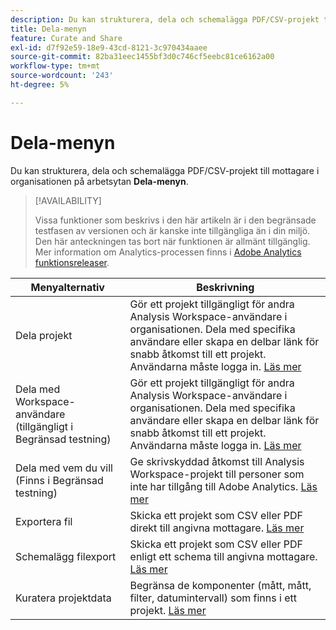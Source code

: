 ```yaml
---
description: Du kan strukturera, dela och schemalägga PDF/CSV-projekt till mottagare i din organisation.
title: Dela-menyn
feature: Curate and Share
exl-id: d7f92e59-18e9-43cd-8121-3c970434aaee
source-git-commit: 82ba31eec1455bf3d0c746cf5eebc81ce6162a00
workflow-type: tm+mt
source-wordcount: '243'
ht-degree: 5%

---
```


# Dela-menyn

Du kan strukturera, dela och schemalägga PDF/CSV-projekt till mottagare i organisationen på arbetsytan **Dela-menyn**.

>[!AVAILABILITY]
>
>Vissa funktioner som beskrivs i den här artikeln är i den begränsade testfasen av versionen och är kanske inte tillgängliga än i din miljö. Den här anteckningen tas bort när funktionen är allmänt tillgänglig. Mer information om Analytics-processen finns i [Adobe Analytics funktionsreleaser](/help/release-notes/releases.md).

| Menyalternativ | Beskrivning |
|---|---|
| Dela projekt<!--remove this when Share with anyone goes to GA--> | Gör ett projekt tillgängligt för andra Analysis Workspace-användare i organisationen. Dela med specifika användare eller skapa en delbar länk för snabb åtkomst till ett projekt. Användarna måste logga in. [Läs mer](/help/analysis-workspace/curate-share/share-projects.md) |
| Dela med Workspace-användare (tillgängligt i Begränsad testning) | Gör ett projekt tillgängligt för andra Analysis Workspace-användare i organisationen. Dela med specifika användare eller skapa en delbar länk för snabb åtkomst till ett projekt. Användarna måste logga in. [Läs mer](/help/analysis-workspace/curate-share/share-projects.md) |
| Dela med vem du vill (Finns i Begränsad testning) | Ge skrivskyddad åtkomst till Analysis Workspace-projekt till personer som inte har tillgång till Adobe Analytics. [Läs mer](/help/analysis-workspace/curate-share/share-projects.md) |
| Exportera fil | Skicka ett projekt som CSV eller PDF direkt till angivna mottagare. [Läs mer](/help/analysis-workspace/curate-share/t-schedule-report.md) |
| Schemalägg filexport | Skicka ett projekt som CSV eller PDF enligt ett schema till angivna mottagare. [Läs mer](/help/analysis-workspace/curate-share/t-schedule-report.md) |
| Kuratera projektdata | Begränsa de komponenter (mått, mått, filter, datumintervall) som finns i ett projekt. [Läs mer](/help/analysis-workspace/curate-share/curate.md) |
